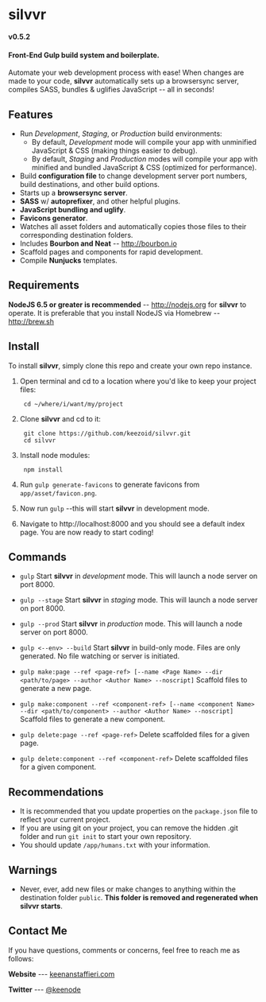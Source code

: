 # silvvr

**v0.5.2**

#### Front-End Gulp build system and boilerplate.

Automate your web development process with ease! When changes are made to your code, **silvvr** automatically sets up a browsersync server, compiles SASS, bundles & uglifies JavaScript -- all in seconds!

## Features
* Run *Development*, *Staging*, or *Production* build environments:
    * By default, *Development* mode will compile your app with unminified JavaScript & CSS (making things easier to debug).
    * By default, *Staging* and *Production* modes will compile your app with minified and bundled JavaScript & CSS (optimized for performance).
* Build **configuration file** to change development server port numbers, build destinations, and other build options.
* Starts up a **browsersync server**.
* **SASS** w/ **autoprefixer**, and other helpful plugins.
* **JavaScript bundling and uglify**.
* **Favicons generator**.
* Watches all asset folders and automatically copies those files to their corresponding destination folders.
* Includes **Bourbon and Neat** -- http://bourbon.io
* Scaffold pages and components for rapid development.
* Compile **Nunjucks** templates.

## Requirements
**NodeJS 6.5 or greater is recommended** -- http://nodejs.org for **silvvr** to operate. It is preferable that you install NodeJS via Homebrew -- http://brew.sh

## Install
To install **silvvr**, simply clone this repo and create your own repo instance. 

1. Open terminal and cd to a location where you'd like to keep your project files:

        cd ~/where/i/want/my/project

2. Clone **silvvr** and cd to it:

        git clone https://github.com/keezoid/silvvr.git
        cd silvvr

3. Install node modules:

        npm install

4. Run `gulp generate-favicons` to generate favicons from `app/asset/favicon.png`.

5. Now run `gulp` --this will start **silvvr** in development mode.

6. Navigate to http://localhost:8000 and you should see a default index page. You are now ready to start coding!

## Commands

* `gulp`
    Start **silvvr** in *development* mode. This will launch a node server on port 8000.

* `gulp --stage`
    Start **silvvr** in *staging* mode. This will launch a node server on port 8000.

* `gulp --prod`
    Start **silvvr** in *production* mode. This will launch a node server on port 8000.

* `gulp <--env> --build`
    Start **silvvr** in build-only mode. Files are only generated. No file watching or server is initiated.

* `gulp make:page --ref <page-ref> [--name <Page Name> --dir <path/to/page> --author <Author Name> --noscript]`
    Scaffold files to generate a new page.

* `gulp make:component --ref <component-ref> [--name <component Name> --dir <path/to/component> --author <Author Name> --noscript]`
    Scaffold files to generate a new component.

* `gulp delete:page --ref <page-ref>`
    Delete scaffolded files for a given page.

* `gulp delete:component --ref <component-ref>`
    Delete scaffolded files for a given component.

## Recommendations
* It is recommended that you update properties on the `package.json` file to reflect your current project.
* If you are using git on your project, you can remove the hidden .git folder and run `git init` to start your own repository.
* You should update `/app/humans.txt` with your information.

## Warnings
* Never, ever, add new files or make changes to anything within the destination folder `public`. **This folder is removed and regenerated when silvvr starts**.

## Contact Me
If you have questions, comments or concerns, feel free to reach me as follows:

**Website** --- [keenanstaffieri.com](http://keenanstaffieri.com)

**Twitter** --- [@keenode](https://twitter.com/keenode)
